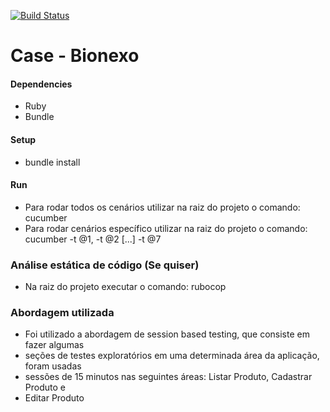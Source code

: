 [![Build Status](https://img.shields.io/appveyor/ci/thiagoloureiro/netcore-jwt-integrator-extension/master.svg)](https://ci.appveyor.com/project/thiagoloureiro/netcore-jwt-integrator-extension)

# Case - Bionexo


#### Dependencies
* Ruby
* Bundle

#### Setup
* bundle install

#### Run
* Para rodar todos os cenários utilizar na raiz do projeto o comando: cucumber
* Para rodar cenários específico utilizar na raiz do projeto o comando: cucumber -t @1, -t @2 [...] -t @7

### Análise estática de código (Se quiser)
* Na raiz do projeto executar o comando: rubocop

### Abordagem utilizada
* Foi utilizado a abordagem de session based testing, que consiste em fazer algumas
* seções de testes exploratórios em uma determinada área da aplicação, foram usadas
* sessões de 15 minutos nas seguintes áreas: Listar Produto, Cadastrar Produto e 
* Editar Produto
